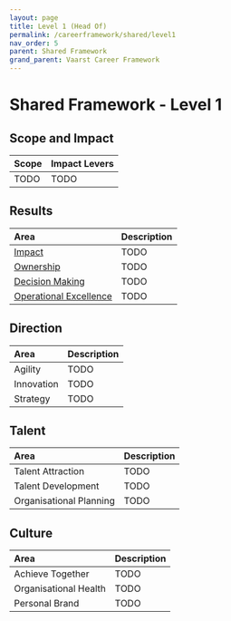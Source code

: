 ```yaml
---
layout: page
title: Level 1 (Head Of)
permalink: /careerframework/shared/level1
nav_order: 5
parent: Shared Framework
grand_parent: Vaarst Career Framework
---
```


# Shared Framework - Level 1

## Scope and Impact

| Scope        | Impact Levers     |
|:-------------|:------------------|
| TODO | TODO |

## Results

|Area          | Description       |
|:-------------|:------------------|
| [Impact](/careerframework/shared#impact) | TODO |
| [Ownership](/careerframework/shared#ownership) | TODO |
| [Decision Making](/careerframework/shared#ownership) | TODO |
| [Operational Excellence](/careerframework/shared#operational-excellence) | TODO |

## Direction

|Area          | Description       |
|:-------------|:------------------|
| Agility | TODO |
| Innovation | TODO |
| Strategy | TODO |

## Talent

|Area          | Description       |
|:-------------|:------------------|
| Talent Attraction | TODO |
| Talent Development | TODO |
| Organisational Planning | TODO |

## Culture 

|Area          | Description       |
|:-------------|:------------------|
| Achieve Together | TODO |
| Organisational Health | TODO |
| Personal Brand | TODO |
